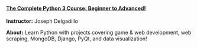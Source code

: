 
#### [The Complete Python 3 Course: Beginner to Advanced!](https://www.udemy.com/course/python-complete/)

**Instructor:** Joseph Delgadillo

**About:** Learn Python with projects covering game & web development, web scraping, MongoDB, Django, PyQt, and data visualization!
